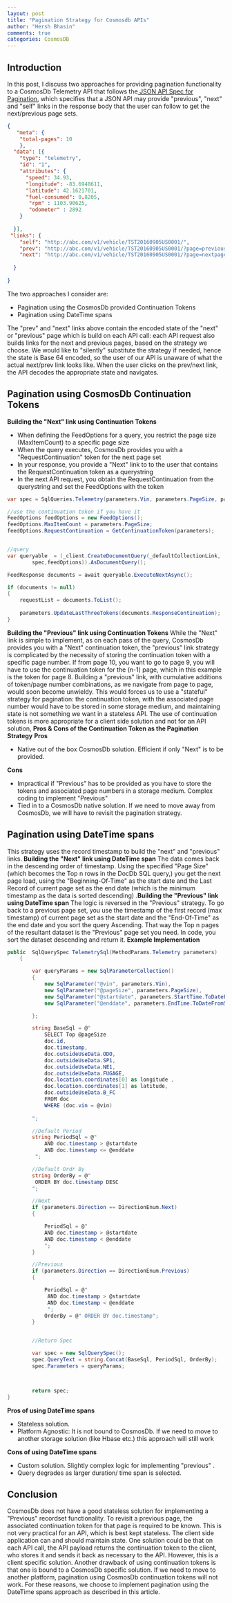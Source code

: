 ```yaml
---
layout: post
title: "Pagination Strategy for Cosmosdb APIs"
author: "Hersh Bhasin"
comments: true
categories: CosmosDB
---
```


## Introduction

In this post, I discuss two approaches for providing pagination functionality to a CosmosDb  Telemetry API that follows the[ JSON API Spec  for Pagination](http://jsonapi.org/examples/#pagination), which specifies that a JSON API may provide "previous", "next" and "self" links in the response body that the user can follow to get the next/previous page sets.

```json
{
   "meta": {
    "total-pages": 10
    }, 
  "data": [{
    "type": "telemetry",
    "id": "1",
    "attributes": {
      "speed": 34.93,
      "longitude": -83.6948611,
      "latitude": 42.1621701,
      "fuel-consumed": 0.8205,
       "rpm" : 1103.90625,
       "odometer" : 2892
    }
    
  }], 
 "links": {
    "self": "http://abc.com/v1/vehicle/TST20160905US0001/",
    "prev": "http://abc.com/v1/vehicle/TST20160905US0001/?page=previouspage_state_encoded",
    "next": "http://abc.com/v1/vehicle/TST20160905US0001/?page=nextpage_state_encoded",
   
  }
  
}
```

The two approaches I consider are:

- Pagination using the CosmosDb provided Continuation Tokens
- Pagination using DateTime spans

The  "prev"  and "next" links above contain the encoded state of the "next" or "previous" page which is build on each API call: each  API request also  builds links for the next and previous pages, based on the strategy we choose. We would like to "silently" substitute the strategy if needed, hence the state is Base 64 encoded, so the user of our API is unaware of what the actual next/prev link looks like. When the user clicks on the prev/next link, the API decodes the appropriate state and navigates.

## Pagination using CosmosDb Continuation Tokens

**Building the "Next" link using Continuation Tokens**

- When defining the FeedOptions for a query, you restrict the page size (MaxItemCount) to a specific page size
- When the query executes, CosmosDb provides you with a "RequestContinuation" token for the next page set
- In your response, you  provide a "Next" link to to the user that contains the RequestContinuation token as a querystring
- In the next API request, you obtain the RequestContinuation from the querystring and set the FeedOptions with the token

```c#
var spec = SqlQueries.Telemetry(parameters.Vin, parameters.PageSize, parameters.StartDate, parameters.EndDate);

//use the continuation token if you have it
FeedOptions feedOptions = new FeedOptions();
feedOptions.MaxItemCount = parameters.PageSize;
feedOptions.RequestContinuation = GetContinuationToken(parameters);


//query
var queryable  = (_client.CreateDocumentQuery(_defaultCollectionLink,
        spec,feedOptions)).AsDocumentQuery();

FeedResponse documents = await queryable.ExecuteNextAsync();

if (documents != null)
{
    requestList = documents.ToList();
    
    parameters.UpdateLastThreeTokens(documents.ResponseContinuation);
}
```

**Building the "Previous" link using Continuation Tokens** While the "Next" link  is simple to implement, as on each pass of the query, CosmosDb provides you with a "Next" continuation token, the "previous" link strategy is complicated by the necessity of storing the  continuation token with a specific page number. If from page 10, you want to go to page 9, you will have to use the continuation token for the (n-1) page, which in this example is the token for page 8. Building a "previous" link, with cumulative additions of token/page number combinations, as we navigate from page to page,  would soon become unwieldy.  This would  forces us to use a "stateful" strategy for pagination:  the continuation token, with the associated page number would have to be stored in some storage medium, and maintaining state  is not something we want in a stateless API. The use of continuation tokens is more appropriate for a client side solution and not for an API solution, **Pros & Cons of the Continuation Token  as the Pagination Strategy** **Pros**

- Native out of the box CosmosDb solution. Efficient if only "Next" is to be provided.

**Cons**

- Impractical if "Previous" has to be provided as you have to store the tokens and associated page numbers in a storage medium. Complex coding to implement "Previous"
- Tied in to a CosmosDb native solution. If we need to move away from CosmosDb, we will have to revisit the pagination strategy.


## Pagination using DateTime spans

This strategy uses the record timestamp  to build the "next" and "previous" links.  **Building the "Next" link  using DateTime span** The data comes back in the descending order of timestamp.  Using the specified "Page Size" (which becomes the Top n rows in the DocDb SQL query,)  you get the next page load, using the "Beginning-Of-Time" as the start date and the Last Record of current page set as the end date  (which is the minimum timestamp as the data is sorted descending) .**Building the "Previous" link  using DateTime span** The logic is reversed in the "Previous" strategy.  To go back to a previous page set, you  use the timestamp of the first record (max timestamp) of current page set as the start date and the "End-Of-Time" as the end date and you sort the query Ascending. That way the Top n pages of the resultant dataset is the "Previous" page set you need. In code, you sort the dataset descending and return it. **Example Implementation**

```c#
public  SqlQuerySpec TelemetrySql(MethodParams.Telemetry parameters)
    {

        var queryParams = new SqlParameterCollection()
        {
            new SqlParameter("@vin", parameters.Vin),
            new SqlParameter("@pageSize", parameters.PageSize),
            new SqlParameter("@startdate", parameters.StartTime.ToDateFromString()),
            new SqlParameter("@enddate", parameters.EndTime.ToDateFromString())

        };

        string BaseSql = @"
            SELECT Top @pageSize
            doc.id,
            doc.timestamp,
            doc.outsideUseData.ODO,
            doc.outsideUseData.SP1,  
            doc.outsideUseData.NE1,
            doc.outsideUseData.FUGAGE,
            doc.location.coordinates[0] as longitude ,
            doc.location.coordinates[1] as latitude,
            doc.outsideUseData.B_FC
            FROM doc
            WHERE (doc.vin = @vin)
           
        ";

        //Default Period
        string PeriodSql = @"
            AND doc.timestamp > @startdate
            AND doc.timestamp <= @enddate
         ";

        //Default Ordr By
        string OrderBy = @"
         ORDER BY doc.timestamp DESC
        ";

        //Next
        if (parameters.Direction == DirectionEnum.Next)
        {

            PeriodSql = @"
            AND doc.timestamp > @startdate
            AND doc.timestamp < @enddate
            ";
        }

        //Previous
        if (parameters.Direction == DirectionEnum.Previous)
        {

            PeriodSql = @"
             AND doc.timestamp > @startdate
             AND doc.timestamp < @enddate
             ";
            OrderBy = @" ORDER BY doc.timestamp";
        }


        //Return Spec

        var spec = new SqlQuerySpec();
        spec.QueryText = string.Concat(BaseSql, PeriodSql, OrderBy);
        spec.Parameters = queryParams;



        return spec;
}
```

 

**Pros of using DateTime spans**

- Stateless solution.
- Platform Agnostic: It is not bound to CosmosDb. If we need to move to another storage solution (like Hbase etc.) this approach will still work

**Cons of using DateTime spans**

- Custom solution.  Slightly complex logic for  implementing "previous" .
- Query degrades as larger duration/ time span is selected.

## Conclusion

CosmosDb does not have a good stateless solution for implementing a "Previous" recordset functionality. To revisit a previous page, the associated continuation token for that page is required to be known. This is not very practical for an API, which is best kept stateless. The client side application can and should maintain state. One solution could be that on each API call, the API payload returns the continuation token to the client, who stores it and sends it back as necessary to the API. However, this is a client specific solution. Another drawback of using continuation tokens is that one is bound to a CosmosDb specific solution. If we need to move to another platform, pagination using CosmosDb continuation tokens will not work. For these reasons, we choose to implement pagination using the DateTime spans approach as described in this article.      